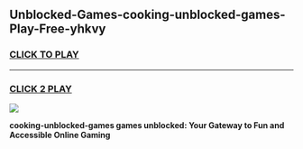 
## Unblocked-Games-cooking-unblocked-games-Play-Free-yhkvy
<h3>
<a href="https://premium76.site?title=cooking-unblocked-games&ref=10A">CLICK TO PLAY</a></h3>
<hr>

<h3>
<a href="https://premium76.site?title=cooking-unblocked-games&ref=10A">CLICK 2 PLAY</a>
  
</h3>

<a href="https://premium76.site?title=cooking-unblocked-games&ref=10A"><img src="https://clearcache.store/games.png"></a>


**cooking-unblocked-games games unblocked: Your Gateway to Fun and Accessible Online Gaming**
